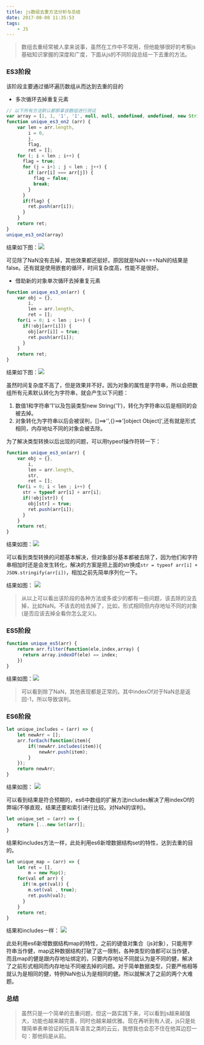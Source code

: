 ```yaml
---
title: js数组去重方法分析与总结
date: 2017-08-08 11:35:53
tags:
	- JS
---
```

>数组去重经常被人拿来说事，虽然在工作中不常用，但他能够很好的考察js基础知识掌握的深度和广度，下面从js的不同阶段总结一下去重的方法。

### ES3阶段

该阶段主要通过循环遍历数组从而达到去重的目的

* 多次循环去掉重复元素

```js
// 以下所有方法默认都那拿该数组进行测试
var array = [1, 1, '1', '1', null, null, undefined, undefined, new String('1'), new String('1'), /a/, /a/, NaN, NaN,{},{},[],[],{name: 'eric',sex: 'male'},{sex: 'male',name: 'eric'}];
function unique_es3_on2 (arr) {
    var len = arr.length,
        i = 0,
        j,
        flag,
        ret = [];
    for (; i < len ; i++) {
      flag = true;
      for (j = i+1 ; j < len ; j++) {
        if (arr[i] === arr[j]) {
          flag = false;
          break;
        }
      }
      if(flag) {
        ret.push(arr[i]);
      }
    }
    return ret;
}
unique_es3_on2(array)
```
结果如下图：![](http://orrzkg1ur.bkt.clouddn.com/es3_on2.png)

可见除了NaN没有去掉，其他效果都还挺好。原因就是NaN===NaN的结果是false。还有就是使用嵌套的循环，时间复杂度高，性能不是很好。

<!-- more -->

* 借助新的对象单次循环去掉重复元素

```js
function unique_es3_on(arr) {
    var obj = {},
        i,
        len = arr.length,
        ret = [];
    for(i = 0; i < len ; i++) {
      if(!obj[arr[i]]) {
        obj[arr[i]] = true;
        ret.push(arr[i]);
      }
    }
    return ret;
}
```
结果如下图：![](http://orrzkg1ur.bkt.clouddn.com/es3_on.png)

虽然时间复杂度不高了，但是效果并不好。因为对象的属性是字符串，所以会把数组所有元素默认转化为字符串，就会产生以下问题：

1. 数值1和字符串'1'以及包装类型new String('1')，转化为字符串以后是相同的会被去掉。
2. 对象转化为字符串以后会被误判，[]==>'',{}==>'[object Object]',还有就是形式相同，内存地址不同的对象会被去除。

为了解决类型转换以后出现的问题，可以用typeof操作符转一下：

```js
function unique_es3_on(arr) {
    var obj = {},
        i,
        len = arr.length,
        str,
        ret = [];
    for(i = 0; i < len ; i++) {
      str = typeof arr[i] + arr[i];
      if(!obj[str]) {
        obj[str] = true;
        ret.push(arr[i]);
      }
    }
    return ret;
}
```
结果如图：![](http://orrzkg1ur.bkt.clouddn.com/es3_on_typeof.png)

可以看到类型转换的问题基本解决，但对象部分基本都被去除了，因为他们和字符串相加时还是会发生转化，解决的方案是把上面的str换成``str = typeof arr[i] + JSON.stringify(arr[i])``，相加之前先简单序列化一下。

结果如图： ![](http://orrzkg1ur.bkt.clouddn.com/es3_on_json.png)

>从以上可以看出该阶段的各种方法或多或少的都有一些问题，该去除的没去掉，比如NaN。不该去的给去掉了，比如，形式相同但内存地址不同的对象(是否应该去掉全看你怎么定义)。

### ES5阶段

```js
function unique_es5(arr) {
    return arr.filter(function(ele,index,array) {
      return array.indexOf(ele) == index;
    })
}
```

结果如图：![](http://orrzkg1ur.bkt.clouddn.com/es5.png)

>可以看到除了NaN，其他表现都是正常的。其中indexOf对于NaN总是返回-1，所以导致误判。

### ES6阶段

```js
let unique_includes = (arr) => {
    let newArr = [];
    arr.forEach(function(item){
        if(!newArr.includes(item)){
            newArr.push(item);
        }
    });
    return newArr;
}
```

结果如图： ![](http://orrzkg1ur.bkt.clouddn.com/es6_includes.png)

可以看到结果是符合预期的，es6中数组的扩展方法includes解决了用indexOf的弊端(不够直观，结果还要和索引进行比较。对NaN的误判)。

```js
let unique_set = (arr) => {
    return [...new Set(arr)];
}
```

结果和includes方法一样，此处利用es6新增数据结构set的特性，达到去重的目的。

```js
let unique_map = (arr) => {
    let ret = [],
        m = new Map();
    for(val of arr) {
      if(!m.get(val)) {
        m.set(val , true);
        ret.push(val);
      }
    }
    return ret;
}
```
结果和includes一样： ![](http://orrzkg1ur.bkt.clouddn.com/es6_includes.png)

此处利用es6新增数据结构map的特性，之前的键值对集合（js对象），只能用字符串当作健，map这种数据结构打破了这一限制，各种类型的值都可以当作健，而且map的健是跟内存地址绑定的，只要内存地址不同就认为是不同的健，解决了之前形式相同而内存地址不同被去掉的问题。对于简单数据类型，只要严格相等就认为是相同的健，特例NaN也认为是相同的健。所以就解决了之前的两个大难题。

### 总结
>虽然只是一个简单的去重问题，但这一路实践下来，可以看到js越来越强大，功能也越来越完善，同时也越来越优雅。现在再听到有人说，js只是处理简单表单验证的玩具车语言之类的云云，我想我也会忍不住在他耳边怼一句：那他妈是从前。






